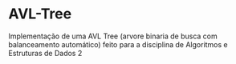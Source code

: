 # AVL-Tree
Implementação de uma AVL Tree (arvore binaria de busca com balanceamento automático) feito para a disciplina de Algoritmos e Estruturas de Dados 2

